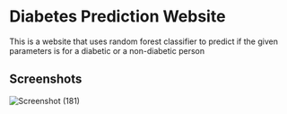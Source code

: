 # Diabetes Prediction Website

This is a website that uses random forest classifier to predict if the given parameters is for a diabetic or a non-diabetic person

## Screenshots
![Screenshot (181)](https://user-images.githubusercontent.com/93449171/194338546-54aa1794-5f71-4516-af6a-3774b3f86e44.png)
